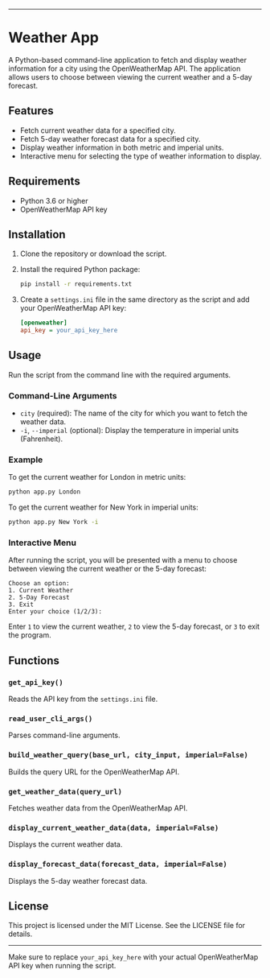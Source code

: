
---

# Weather App

A Python-based command-line application to fetch and display weather information for a city using the OpenWeatherMap API. The application allows users to choose between viewing the current weather and a 5-day forecast.

## Features

- Fetch current weather data for a specified city.
- Fetch 5-day weather forecast data for a specified city.
- Display weather information in both metric and imperial units.
- Interactive menu for selecting the type of weather information to display.

## Requirements

- Python 3.6 or higher
- OpenWeatherMap API key

## Installation

1. Clone the repository or download the script.

2. Install the required Python package:

    ```sh
    pip install -r requirements.txt
    ```

3. Create a `settings.ini` file in the same directory as the script and add your OpenWeatherMap API key:

    ```ini
    [openweather]
    api_key = your_api_key_here
    ```

## Usage

Run the script from the command line with the required arguments.

### Command-Line Arguments

- `city` (required): The name of the city for which you want to fetch the weather data.
- `-i`, `--imperial` (optional): Display the temperature in imperial units (Fahrenheit).

### Example

To get the current weather for London in metric units:

```sh
python app.py London
```

To get the current weather for New York in imperial units:

```sh
python app.py New York -i
```

### Interactive Menu

After running the script, you will be presented with a menu to choose between viewing the current weather or the 5-day forecast:

```
Choose an option:
1. Current Weather
2. 5-Day Forecast
3. Exit
Enter your choice (1/2/3):
```

Enter `1` to view the current weather, `2` to view the 5-day forecast, or `3` to exit the program.

## Functions

### `get_api_key()`

Reads the API key from the `settings.ini` file.

### `read_user_cli_args()`

Parses command-line arguments.

### `build_weather_query(base_url, city_input, imperial=False)`

Builds the query URL for the OpenWeatherMap API.

### `get_weather_data(query_url)`

Fetches weather data from the OpenWeatherMap API.

### `display_current_weather_data(data, imperial=False)`

Displays the current weather data.

### `display_forecast_data(forecast_data, imperial=False)`

Displays the 5-day weather forecast data.

## License

This project is licensed under the MIT License. See the LICENSE file for details.

---

Make sure to replace `your_api_key_here` with your actual OpenWeatherMap API key when running the script.